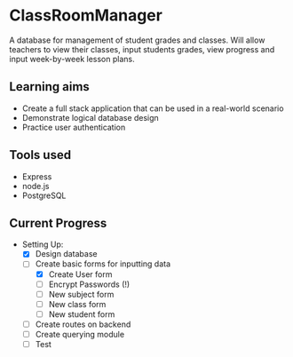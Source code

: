 # ClassRoomManager

A database for management of student grades and classes. Will allow teachers to view their classes, input students grades, view progress and input week-by-week lesson plans.

## Learning aims

- Create a full stack application that can be used in a real-world scenario
- Demonstrate logical database design
- Practice user authentication

## Tools used

- Express
- node.js
- PostgreSQL

## Current Progress

- Setting Up:
    - [x] Design database
    - [ ] Create basic forms for inputting data
        - [x] Create User form
        - [ ] Encrypt Passwords (!)
        - [ ] New subject form
        - [ ] New class form
        - [ ] New student form
    - [ ] Create routes on backend
    - [ ] Create querying module
    - [ ] Test